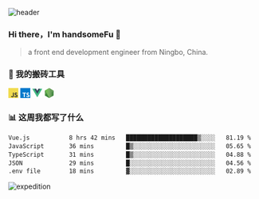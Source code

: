 ![header](https://raw.githubusercontent.com/fzq1998/fzq1998/master/header.png)

### Hi there，I'm handsomeFu 👋

> a front end development engineer from Ningbo, China.

### 🔧 我的搬砖工具
<code><img height="20" src="https://raw.githubusercontent.com/github/explore/80688e429a7d4ef2fca1e82350fe8e3517d3494d/topics/javascript/javascript.png" alt="javascript"></code>
<code><img height="20" src="https://raw.githubusercontent.com/github/explore/80688e429a7d4ef2fca1e82350fe8e3517d3494d/topics/typescript/typescript.png" alt="typescript"></code>
<code><img height="20" src="https://raw.githubusercontent.com/github/explore/80688e429a7d4ef2fca1e82350fe8e3517d3494d/topics/vue/vue.png" alt="vue"></code>
<code><img height="20" src="https://raw.githubusercontent.com/github/explore/80688e429a7d4ef2fca1e82350fe8e3517d3494d/topics/nodejs/nodejs.png" alt="nodejs"></code>



### 📊 这周我都写了什么
<!--START_SECTION:waka-->

```txt
Vue.js           8 hrs 42 mins   ████████████████████▒░░░░   81.19 %
JavaScript       36 mins         █▒░░░░░░░░░░░░░░░░░░░░░░░   05.65 %
TypeScript       31 mins         █▒░░░░░░░░░░░░░░░░░░░░░░░   04.88 %
JSON             29 mins         █░░░░░░░░░░░░░░░░░░░░░░░░   04.56 %
.env file        18 mins         ▓░░░░░░░░░░░░░░░░░░░░░░░░   02.89 %
```

<!--END_SECTION:waka-->


![expedition](https://raw.githubusercontent.com/fzq1998/fzq1998/master/expedition.gif)

